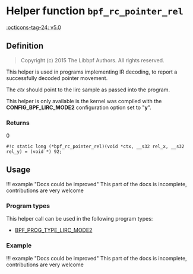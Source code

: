 # Helper function `bpf_rc_pointer_rel`

<!-- [FEATURE_TAG](bpf_rc_pointer_rel) -->
[:octicons-tag-24: v5.0](https://github.com/torvalds/linux/commit/01d3240a04f4c09392e13c77b54d4423ebce2d72)
<!-- [/FEATURE_TAG] -->

## Definition

> Copyright (c) 2015 The Libbpf Authors. All rights reserved.


<!-- [HELPER_FUNC_DEF] -->
This helper is used in programs implementing IR decoding, to report a successfully decoded pointer movement.

The _ctx_ should point to the lirc sample as passed into the program.

This helper is only available is the kernel was compiled with the **CONFIG_BPF_LIRC_MODE2** configuration option set to "**y**".

### Returns

0

`#!c static long (*bpf_rc_pointer_rel)(void *ctx, __s32 rel_x, __s32 rel_y) = (void *) 92;`
<!-- [/HELPER_FUNC_DEF] -->

## Usage

!!! example "Docs could be improved"
    This part of the docs is incomplete, contributions are very welcome

### Program types

This helper call can be used in the following program types:

<!-- DO NOT EDIT MANUALLY -->
<!-- [HELPER_FUNC_PROG_REF] -->
 * [BPF_PROG_TYPE_LIRC_MODE2](../program-type/BPF_PROG_TYPE_LIRC_MODE2.md)
<!-- [/HELPER_FUNC_PROG_REF] -->

### Example

!!! example "Docs could be improved"
    This part of the docs is incomplete, contributions are very welcome
